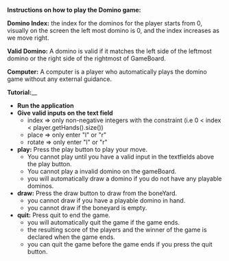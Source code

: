 **Instructions on how to play the Domino game:**

**Domino Index:** the index for the dominos for the player starts from 0, visually on the screen the left most domino is 0, and the index increases as we move right.

**Valid Domino:** A domino is valid if it matches the left side of the leftmost domino or the right side of the rightmost of GameBoard.

**Computer:** A computer is a player who automatically plays the domino game without any external guidance.

**Tutorial:**__
- **Run the application**
- **Give valid inputs on the text field**
    - index => only non-negative integers with the constraint (i.e 0 < index < player.getHands().size())
    - place => only enter "l" or "r"
    - rotate => only enter "l" or "r"
- **play:** Press the play button to play your move. 
    - You cannot play until you have a valid input in the textfields above the play button.
    - You cannot play a invalid domino on the gameBoard.
    - you will automatically draw a domino if you do not have any playable dominos.
- **draw:** Press the draw button to draw from the boneYard.
    - you cannot draw if you have a playable domino in hand.
    - you cannot draw if the boneyard is empty.
- **quit:** Press quit to end the game.
    - you will automatically quit the game if the game ends.
    - the resulting score of the players and the winner of the game is declared when the game ends.
    - you can quit the game before the game ends if you press the quit button.

